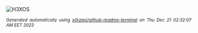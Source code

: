 <div align="justify">
<picture>
    <source media="(prefers-color-scheme: dark)" srcset="https://i.ibb.co/C52Yv4Y/output-gif.gif">
    <source media="(prefers-color-scheme: light)" srcset="https://i.ibb.co/C52Yv4Y/output-gif.gif">
    <img alt="H3XOS" src="https://i.ibb.co/C52Yv4Y/output-gif.gif">
</picture>

<sub><i>Generated automatically using [x0rzavi/github-readme-terminal](https://github.com/x0rzavi/github-readme-terminal) on Thu Dec 21 02:32:07 AM EET 2023</i></sub>
</div>